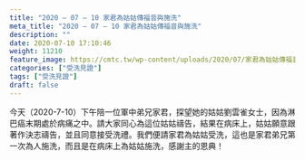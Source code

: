 ```yaml
---
title: "2020 – 07 – 10 家君為姑姑傳福音與施洗"
meta_title: "2020 – 07 – 10 家君為姑姑傳福音與施洗"
description: ""
date: 2020-07-10 17:10:46
weight: 11210
feature_image: https://cmtc.tw/wp-content/uploads/2020/07/家君為姑姑傳福音與施洗.jpg
categories: ["受洗見證"]
tags: ["受洗見證"]
draft: false
---
```


今天（2020-7-10）下午陪一位軍中弟兄家君，探望她的姑姑劉雲雀女士，因為淋巴癌末期處於病痛之中。請大家同心為這位姑姑禱告，結果在病床上，姑姑願意跟著作決志禱告，並且同意接受洗禮。我們便請家君為姑姑受洗，這也是家君弟兄第一次為人施洗，而且是在病床上為姑姑施洗，感謝主的恩典！<br />
<br />
&nbsp;
        